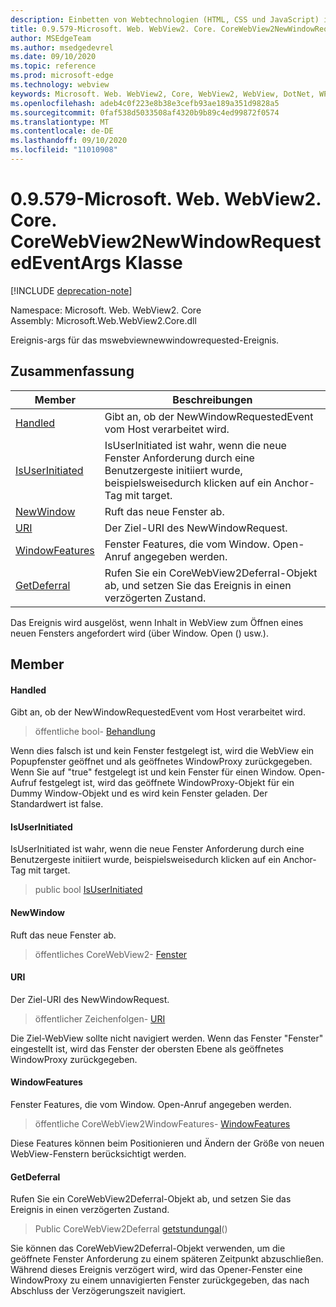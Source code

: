 ```yaml
---
description: Einbetten von Webtechnologien (HTML, CSS und JavaScript) in ihre systemeigenen Anwendungen mit dem Microsoft Edge WebView2-Steuerelement
title: 0.9.579-Microsoft. Web. WebView2. Core. CoreWebView2NewWindowRequestedEventArgs
author: MSEdgeTeam
ms.author: msedgedevrel
ms.date: 09/10/2020
ms.topic: reference
ms.prod: microsoft-edge
ms.technology: webview
keywords: Microsoft. Web. WebView2, Core, WebView2, WebView, DotNet, WPF, WinForms, APP, Edge, CoreWebView2, CoreWebView2Controller, Browser Control, Edge HTML, Microsoft. Web. WebView2. Core. CoreWebView2NewWindowRequestedEventArgs
ms.openlocfilehash: adeb4c0f223e8b38e3cefb93ae189a351d9828a5
ms.sourcegitcommit: 0faf538d5033508af4320b9b89c4ed99872f0574
ms.translationtype: MT
ms.contentlocale: de-DE
ms.lasthandoff: 09/10/2020
ms.locfileid: "11010908"
---
```

# 0.9.579-Microsoft. Web. WebView2. Core. CoreWebView2NewWindowRequestedEventArgs Klasse 

[!INCLUDE [deprecation-note](../../includes/deprecation-note.md)]

Namespace: Microsoft. Web. WebView2. Core \
Assembly: Microsoft.Web.WebView2.Core.dll

Ereignis-args für das mswebviewnewwindowrequested-Ereignis.

## Zusammenfassung

 Member                        | Beschreibungen
--------------------------------|---------------------------------------------
[Handled](#handled) | Gibt an, ob der NewWindowRequestedEvent vom Host verarbeitet wird.
[IsUserInitiated](#isuserinitiated) | IsUserInitiated ist wahr, wenn die neue Fenster Anforderung durch eine Benutzergeste initiiert wurde, beispielsweisedurch klicken auf ein Anchor-Tag mit target.
[NewWindow](#newwindow) | Ruft das neue Fenster ab.
[URI](#uri) | Der Ziel-URI des NewWindowRequest.
[WindowFeatures](#windowfeatures) | Fenster Features, die vom Window. Open-Anruf angegeben werden.
[GetDeferral](#getdeferral) | Rufen Sie ein CoreWebView2Deferral-Objekt ab, und setzen Sie das Ereignis in einen verzögerten Zustand.

Das Ereignis wird ausgelöst, wenn Inhalt in WebView zum Öffnen eines neuen Fensters angefordert wird (über Window. Open () usw.).

## Member

#### Handled 

Gibt an, ob der NewWindowRequestedEvent vom Host verarbeitet wird.

> öffentliche bool- [Behandlung](#handled)

Wenn dies falsch ist und kein Fenster festgelegt ist, wird die WebView ein Popupfenster geöffnet und als geöffnetes WindowProxy zurückgegeben. Wenn Sie auf "true" festgelegt ist und kein Fenster für einen Window. Open-Aufruf festgelegt ist, wird das geöffnete WindowProxy-Objekt für ein Dummy Window-Objekt und es wird kein Fenster geladen. Der Standardwert ist false.

#### IsUserInitiated 

IsUserInitiated ist wahr, wenn die neue Fenster Anforderung durch eine Benutzergeste initiiert wurde, beispielsweisedurch klicken auf ein Anchor-Tag mit target.

> public bool [IsUserInitiated](#isuserinitiated)

#### NewWindow 

Ruft das neue Fenster ab.

> öffentliches CoreWebView2- [Fenster](#newwindow)

#### URI 

Der Ziel-URI des NewWindowRequest.

> öffentlicher Zeichenfolgen- [URI](#uri)

Die Ziel-WebView sollte nicht navigiert werden. Wenn das Fenster "Fenster" eingestellt ist, wird das Fenster der obersten Ebene als geöffnetes WindowProxy zurückgegeben.

#### WindowFeatures 

Fenster Features, die vom Window. Open-Anruf angegeben werden.

> öffentliche CoreWebView2WindowFeatures- [WindowFeatures](#windowfeatures)

Diese Features können beim Positionieren und Ändern der Größe von neuen WebView-Fenstern berücksichtigt werden.

#### GetDeferral 

Rufen Sie ein CoreWebView2Deferral-Objekt ab, und setzen Sie das Ereignis in einen verzögerten Zustand.

> Public CoreWebView2Deferral [getstundungal](#getdeferral)()

Sie können das CoreWebView2Deferral-Objekt verwenden, um die geöffnete Fenster Anforderung zu einem späteren Zeitpunkt abzuschließen. Während dieses Ereignis verzögert wird, wird das Opener-Fenster eine WindowProxy zu einem unnavigierten Fenster zurückgegeben, das nach Abschluss der Verzögerungszeit navigiert.

